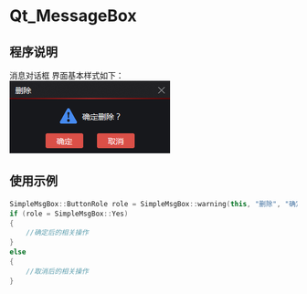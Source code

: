 # Qt_MessageBox

## 程序说明
消息对话框
界面基本样式如下：<br/>
![](image/demo.png)

## 使用示例
```c++
SimpleMsgBox::ButtonRole role = SimpleMsgBox::warning(this, "删除", "确定删除？");
if (role = SimpleMsgBox::Yes)
{
	//确定后的相关操作
}
else
{
	//取消后的相关操作
}
```
